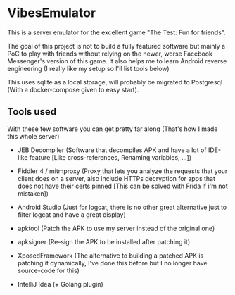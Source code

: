 # VibesEmulator

This is a server emulator for the excellent game "The Test: Fun for friends".

The goal of this project is not to build a fully featured software but mainly a PoC to play with friends without relying on the newer, worse Facebook Messenger's version of this game. It also helps me to learn Android reverse engineering (I really like my setup so I'll list tools below)

This uses sqlite as a local storage, will probably be migrated to Postgresql (With a docker-compose given to easy start).

## Tools used

With these few software you can get pretty far along (That's how I made this whole server)

- JEB Decompiler (Software that decompiles APK and have a lot of IDE-like feature [Like cross-references, Renaming variables, ...])
- Fiddler 4 / mitmproxy (Proxy that lets you analyze the requests that your client does on a server, also include HTTPs decryption for apps that does not have their certs pinned [This can be solved with Frida if i'm not mistaken])
- Android Studio (Just for logcat, there is no other great alternative just to filter logcat and have a great display)


- apktool (Patch the APK to use my server instead of the original one)
- apksigner (Re-sign the APK to be installed after patching it)
- XposedFramework (The alternative to building a patched APK is patching it dynamically, I've done this before but I no longer have source-code for this)


- IntelliJ Idea (+ Golang plugin)
